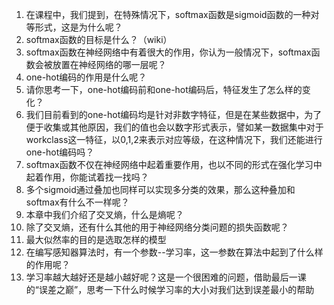 1.	在课程中，我们提到，在特殊情况下，softmax函数是sigmoid函数的一种对等形式，这是为什么呢？
2.	softmax函数的目标是什么？（wiki）
3.	softmax函数在神经网络中有着很大的作用，你认为一般情况下，softmax函数会被放置在神经网络的哪一层呢？
4.	one-hot编码的作用是什么呢？
5.	请你思考一下，one-hot编码前和one-hot编码后，特征发生了怎么样的变化？
6. 	我们目前看到的one-hot编码均是针对非数字特征，但是在某些数据中，为了便于收集或其他原因，我们的值也会以数字形式表示，譬如某一数据集中对于workclass这一特征，以0,1,2来表示对应等级，在这种情况下，我们还能进行one-hot编码吗？
7.	softmax函数不仅在神经网络中起着重要作用，也以不同的形式在强化学习中起着作用，你能试着找一找吗？
8.	多个sigmoid通过叠加也同样可以实现多分类的效果，那么这种叠加和softmax有什么不一样呢？
9.	本章中我们介绍了交叉熵，什么是熵呢？
10.	除了交叉熵，还有什么其他的用于神经网络分类问题的损失函数呢？
11.	最大似然率的目的是选取怎样的模型
12. 在编写感知器算法时，有一个参数--学习率，这一参数在算法中起到了什么样的作用呢？ 
13. 学习率越大越好还是越小越好呢？这是一个很困难的问题，借助最后一课的“误差之巅”，思考一下什么时候学习率的大小对我们达到误差最小的帮助 

